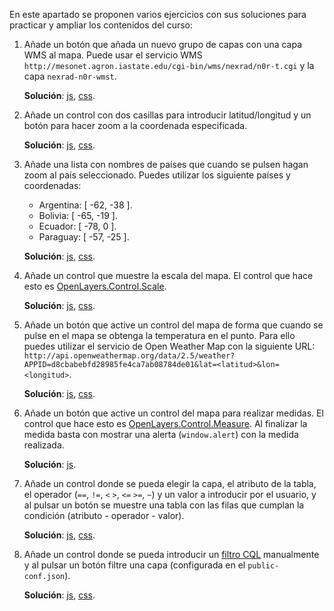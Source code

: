 En este apartado se proponen varios ejercicios con sus soluciones para practicar y ampliar los contenidos del curso:

1. Añade un botón que añada un nuevo grupo de capas con una capa WMS al mapa. Puede usar el servicio WMS `http://mesonet.agron.iastate.edu/cgi-bin/wms/nexrad/n0r-t.cgi` y la capa `nexrad-n0r-wmst`.

    **Solución**: [js](static/exercises/new-group-layer.js), [css](static/exercises/new-group-layer.css).

2. Añade un control con dos casillas para introducir latitud/longitud y un botón para hacer zoom a la coordenada especificada.

    **Solución**: [js](static/exercises/zoomto.js), [css](static/exercises/zoomto.css).

3. Añade una lista con nombres de países que cuando se pulsen hagan zoom al país seleccionado. Puedes utilizar los siguiente países y coordenadas:

    * Argentina: [ -62, -38 ].
    * Bolivia: [ -65, -19 ].
    * Ecuador: [ -78, 0 ].
    * Paraguay: [ -57, -25 ].

    **Solución**: [js](static/exercises/zoom-panel.js), [css](static/exercises/zoom-panel.css).

4. Añade un control que muestre la escala del mapa. El control que hace esto es [OpenLayers.Control.Scale](http://dev.openlayers.org/docs/files/OpenLayers/Control/Scale-js.html).

    **Solución**: [js](static/exercises/scale.js), [css](static/exercises/scale.css).

5. Añade un botón que active un control del mapa de forma que cuando se pulse en el mapa se obtenga la temperatura en el punto. Para ello puedes utilizar el servicio de Open Weather Map con la siguiente URL: `http://api.openweathermap.org/data/2.5/weather?APPID=d8cbabebfd28985fe4ca7ab08784de01&lat=<latitud>&lon=<longitud>`.

    **Solución**: [js](static/exercises/temperature.js), [css](static/exercises/temperature.css).

6. Añade un botón que active un control del mapa para realizar medidas. El control que hace esto es [OpenLayers.Control.Measure](http://dev.openlayers.org/docs/files/OpenLayers/Control/Measure-js.html). Al finalizar la medida basta con mostrar una alerta (`window.alert`) con la medida realizada.

    **Solución**: [js](static/exercises/measure.js).

7. Añade un control donde se pueda elegir la capa, el atributo de la tabla, el operador (`==`, `!=`, `<` `>`, `<=` `>=`, `~`) y un valor a introducir por el usuario, y al pulsar un botón se muestre una tabla con las filas que cumplan la condición (atributo - operador - valor).

    **Solución**: [js](static/exercises/wfs-query.js), [css](static/exercises/wfs-query.css).

8. Añade un control donde se pueda introducir un [filtro CQL](http://docs.geoserver.org/stable/en/user/tutorials/cql/cql_tutorial.html) manualmente y al pulsar un botón filtre una capa (configurada en el `public-conf.json`).

    **Solución**: [js](static/exercises/filter.js), [css](static/exercises/filter.css).
